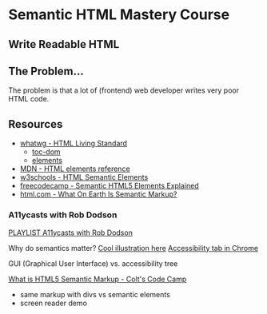 # Semantic HTML Mastery Course

## Write Readable HTML

## The Problem...

The problem is that a lot of (frontend) web developer writes very poor HTML code.

## Resources

* [whatwg - HTML Living Standard](https://html.spec.whatwg.org/multipage/)
    * [toc-dom](https://html.spec.whatwg.org/multipage/#toc-dom)
    * [elements](https://html.spec.whatwg.org/multipage/dom.html#elements)
* [MDN - HTML elements reference](https://developer.mozilla.org/en-US/docs/Web/HTML/Element)
* [w3schools - HTML Semantic Elements](https://www.w3schools.com/html/html5_semantic_elements.asp)
* [freecodecamp - Semantic HTML5 Elements Explained](https://www.freecodecamp.org/news/semantic-html5-elements/)
* [html.com - What On Earth Is Semantic Markup?](https://html.com/semantic-markup/)


### A11ycasts with Rob Dodson

[PLAYLIST A11ycasts with Rob Dodson](https://www.youtube.com/playlist?list=PLNYkxOF6rcICWx0C9LVWWVqvHlYJyqw7g)

Why do semantics matter?
[Cool illustration here](https://youtu.be/g2tzEil5TL0?t=142)
[Accessibility tab in Chrome](https://youtu.be/g2tzEil5TL0?t=469)

GUI (Graphical User Interface) vs. accessibility tree


[What is HTML5 Semantic Markup - Colt's Code Camp](https://youtu.be/naha1DIHK4E)
- same markup with divs vs semantic elements
- screen reader demo